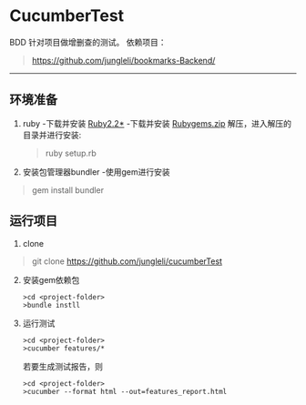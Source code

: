 CucumberTest
===================

BDD
针对项目做增删查的测试。
依赖项目：
> https://github.com/jungleli/bookmarks-Backend/
	

----------

环境准备
-------------

 1. ruby 
	-下载并安装 [Ruby2.2*](http://rubyinstaller.org/)
	-下载并安装 [Rubygems.zip](http://production.cf.rubygems.org/rubygems/)
	解压，进入解压的目录并进行安装: 
	>ruby setup.rb
 2. 安装包管理器bundler
  -使用gem进行安装
  >gem install bundler

运行项目
-------------
 1. clone
  >git clone https://github.com/jungleli/cucumberTest
  
 2. 安装gem依赖包
	```
	>cd <project-folder>
	>bundle instll
	```
 3. 运行测试
	```
	>cd <project-folder>
	>cucumber features/*

	```
	若要生成测试报告，则
	```
	>cd <project-folder>
	>cucumber --format html --out=features_report.html
	```
